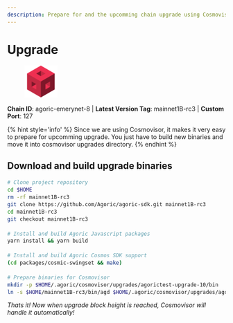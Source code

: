 ```yaml
---
description: Prepare for and the upcomming chain upgrade using Cosmovisor.
---
```


# Upgrade

<figure><img src="https://raw.githubusercontent.com/kj89/cosmos-images/main/logos/agoric.png" alt=""><figcaption></figcaption></figure>

**Chain ID**: agoric-emerynet-8 | **Latest Version Tag**: mainnet1B-rc3 | **Custom Port**: 127

{% hint style='info' %}
Since we are using Cosmovisor, it makes it very easy to prepare for upcomming upgrade.
You just have to build new binaries and move it into cosmovisor upgrades directory.
{% endhint %}

## Download and build upgrade binaries

```bash
# Clone project repository
cd $HOME
rm -rf mainnet1B-rc3
git clone https://github.com/Agoric/agoric-sdk.git mainnet1B-rc3
cd mainnet1B-rc3
git checkout mainnet1B-rc3

# Install and build Agoric Javascript packages
yarn install && yarn build

# Install and build Agoric Cosmos SDK support
(cd packages/cosmic-swingset && make)

# Prepare binaries for Cosmovisor
mkdir -p $HOME/.agoric/cosmovisor/upgrades/agorictest-upgrade-10/bin
ln -s $HOME/mainnet1B-rc3/bin/agd $HOME/.agoric/cosmovisor/upgrades/agorictest-upgrade-10/bin/agd
```

*Thats it! Now when upgrade block height is reached, Cosmovisor will handle it automatically!*
